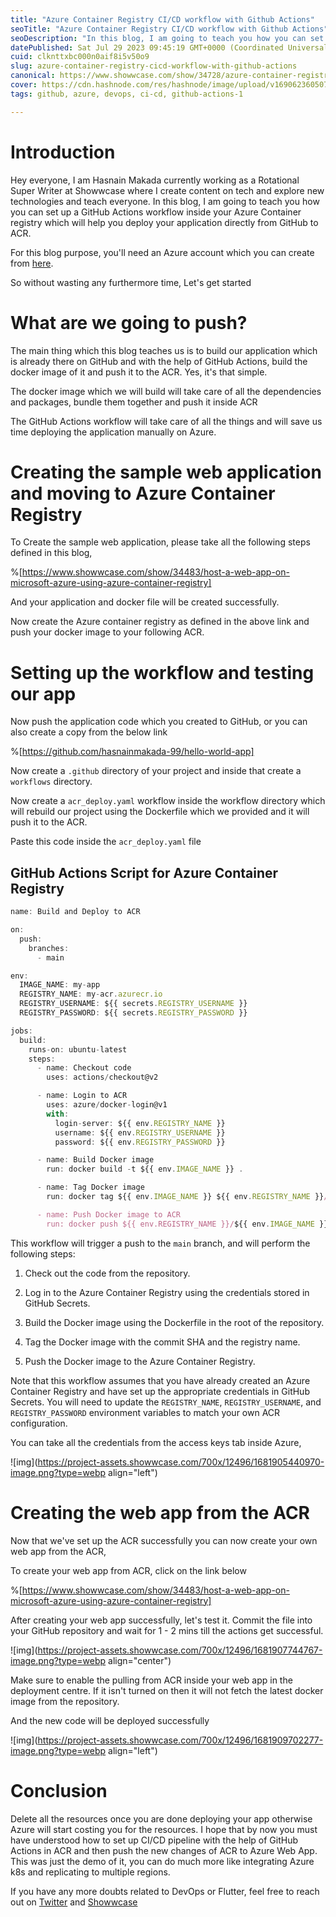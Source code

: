 ```yaml
---
title: "Azure Container Registry CI/CD workflow with Github Actions"
seoTitle: "Azure Container Registry CI/CD workflow with Github Actions"
seoDescription: "In this blog, I am going to teach you how you can set up a GitHub Actions workflow inside Azure Container Registry and deploy directly from GitHub."
datePublished: Sat Jul 29 2023 09:45:19 GMT+0000 (Coordinated Universal Time)
cuid: clknttxbc000n0aif8i5v50o9
slug: azure-container-registry-cicd-workflow-with-github-actions
canonical: https://www.showwcase.com/show/34728/azure-container-registry-cicd-workflow-with-github-actions
cover: https://cdn.hashnode.com/res/hashnode/image/upload/v1690623605079/8dabf006-63b6-46b6-b31f-3df991d573e8.png
tags: github, azure, devops, ci-cd, github-actions-1

---
```


# Introduction

Hey everyone, I am Hasnain Makada currently working as a Rotational Super Writer at Showwcase where I create content on tech and explore new technologies and teach everyone. In this blog, I am going to teach you how you can set up a GitHub Actions workflow inside your Azure Container registry which will help you deploy your application directly from GitHub to ACR.

For this blog purpose, you'll need an Azure account which you can create from [here](https://azure.microsoft.com/en-in/get-started/azure-portal/).

So without wasting any furthermore time, Let's get started

# What are we going to push?

The main thing which this blog teaches us is to build our application which is already there on GitHub and with the help of GitHub Actions, build the docker image of it and push it to the ACR. Yes, it's that simple.

The docker image which we will build will take care of all the dependencies and packages, bundle them together and push it inside ACR

The GitHub Actions workflow will take care of all the things and will save us time deploying the application manually on Azure.

# Creating the sample web application and moving to Azure Container Registry

To Create the sample web application, please take all the following steps defined in this blog,

%[https://www.showwcase.com/show/34483/host-a-web-app-on-microsoft-azure-using-azure-container-registry] 

And your application and docker file will be created successfully.

Now create the Azure container registry as defined in the above link and push your docker image to your following ACR.

# Setting up the workflow and testing our app

Now push the application code which you created to GitHub, or you can also create a copy from the below link

%[https://github.com/hasnainmakada-99/hello-world-app] 

Now create a `.github` directory of your project and inside that create a `workflows` directory.

Now create a `acr_deploy.yaml` workflow inside the workflow directory which will rebuild our project using the Dockerfile which we provided and it will push it to the ACR.

Paste this code inside the `acr_deploy.yaml` file

## GitHub Actions Script for Azure Container Registry

```javascript
name: Build and Deploy to ACR

on:
  push:
    branches:
      - main

env:
  IMAGE_NAME: my-app
  REGISTRY_NAME: my-acr.azurecr.io
  REGISTRY_USERNAME: ${{ secrets.REGISTRY_USERNAME }}
  REGISTRY_PASSWORD: ${{ secrets.REGISTRY_PASSWORD }}

jobs:
  build:
    runs-on: ubuntu-latest
    steps:
      - name: Checkout code
        uses: actions/checkout@v2

      - name: Login to ACR
        uses: azure/docker-login@v1
        with:
          login-server: ${{ env.REGISTRY_NAME }}
          username: ${{ env.REGISTRY_USERNAME }}
          password: ${{ env.REGISTRY_PASSWORD }}

      - name: Build Docker image
        run: docker build -t ${{ env.IMAGE_NAME }} .

      - name: Tag Docker image
        run: docker tag ${{ env.IMAGE_NAME }} ${{ env.REGISTRY_NAME }}/${{ env.IMAGE_NAME }}:${{ github.sha }}

      - name: Push Docker image to ACR
        run: docker push ${{ env.REGISTRY_NAME }}/${{ env.IMAGE_NAME }}:${{ github.sha }}
```

This workflow will trigger a push to the `main` branch, and will perform the following steps:

1. Check out the code from the repository.
    
2. Log in to the Azure Container Registry using the credentials stored in GitHub Secrets.
    
3. Build the Docker image using the Dockerfile in the root of the repository.
    
4. Tag the Docker image with the commit SHA and the registry name.
    
5. Push the Docker image to the Azure Container Registry.
    

Note that this workflow assumes that you have already created an Azure Container Registry and have set up the appropriate credentials in GitHub Secrets. You will need to update the `REGISTRY_NAME`, `REGISTRY_USERNAME`, and `REGISTRY_PASSWORD` environment variables to match your own ACR configuration.

You can take all the credentials from the access keys tab inside Azure,

![img](https://project-assets.showwcase.com/700x/12496/1681905440970-image.png?type=webp align="left")

# Creating the web app from the ACR

Now that we've set up the ACR successfully you can now create your own web app from the ACR,

To create your web app from ACR, click on the link below

%[https://www.showwcase.com/show/34483/host-a-web-app-on-microsoft-azure-using-azure-container-registry] 

After creating your web app successfully, let's test it. Commit the file into your GitHub repository and wait for 1 - 2 mins till the actions get successful.

![img](https://project-assets.showwcase.com/700x/12496/1681907744767-image.png?type=webp align="center")

Make sure to enable the pulling from ACR inside your web app in the deployment centre. If it isn't turned on then it will not fetch the latest docker image from the repository.

And the new code will be deployed successfully

![img](https://project-assets.showwcase.com/700x/12496/1681909702277-image.png?type=webp align="left")

# Conclusion

Delete all the resources once you are done deploying your app otherwise Azure will start costing you for the resources. I hope that by now you must have understood how to set up CI/CD pipeline with the help of GitHub Actions in ACR and then push the new changes of ACR to Azure Web App. This was just the demo of it, you can do much more like integrating Azure k8s and replicating to multiple regions.

If you have any more doubts related to DevOps or Flutter, feel free to reach out on [Twitter](https:) and [Showwcase](https://showwcase.com/hasnainmakada-99)